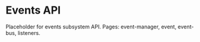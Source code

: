 # Events API

Placeholder for events subsystem API. Pages: event-manager, event, event-bus, listeners.
